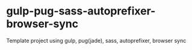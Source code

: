 # gulp-pug-sass-autoprefixer-browser-sync
Template project using gulp, pug(jade), sass, autoprefixer, browser sync
